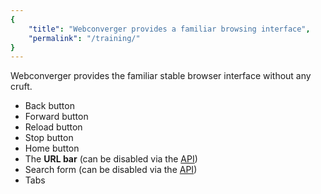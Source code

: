 ```yaml
---
{
    "title": "Webconverger provides a familiar browsing interface",
    "permalink": "/training/"
}
---
```


Webconverger provides the familiar stable browser interface without any cruft.

* Back button
* Forward button
* Reload button
* Stop button
* Home button
* The **URL bar** (can be disabled via the [API](/kiosk/))
* Search form (can be disabled via the [API](/kiosk/))
* Tabs
